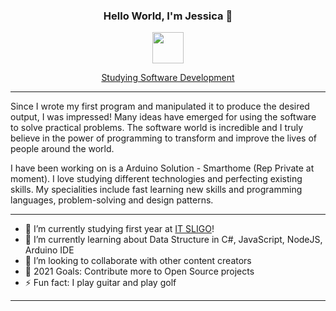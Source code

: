 <h3 align="center">Hello World, I'm Jessica  👋</h3>

<p align="center">
<a href="https://github.com/henry-jessica" >
      <img src="https://discoverthreejs.com/static/images/app-logos/github.png" height="50px" width="50px" >
</a>
</p>

<p align="center">
  <a href="https://www.itsligo.ie/">Studying Software Development</a>

---
Since I wrote my first program and manipulated it to produce the desired output, I was impressed! Many ideas have emerged for using the software to solve practical problems. The software world is incredible and I truly believe in the power of programming to transform and improve the lives of people around the world.

I have been working on is a Arduino Solution - Smarthome (Rep Private at moment). 
I love studying different technologies and perfecting existing skills.
My specialities include fast learning new skills and programming languages, problem-solving and design patterns. 

--- 
- 🔭 I’m currently studying first year at [IT SLIGO](https://www.itsligo.ie/#/)!
- 🌱 I’m currently learning about Data Structure in C#, JavaScript, NodeJS, Arduino IDE
- 🙇 I’m looking to collaborate with other content creators
- 🎯 2021 Goals: Contribute more to Open Source projects
- ⚡ Fun fact: I play guitar and play golf
--- 






